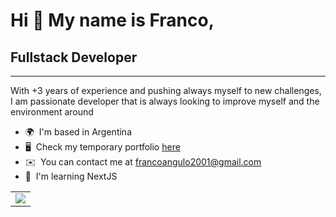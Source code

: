 # Hi 👋 My name is Franco,
## Fullstack Developer
-------------------

With +3 years of experience and pushing always myself to new challenges, I am passionate developer that is always looking to improve myself and the environment around

* 🌍  I'm based in Argentina
* 🖥️  Check my temporary portfolio [here](http://francoangulo.vercel.app/)
* ✉️  You can contact me at [francoangulo2001@gmail.com](mailto:francoangulo2001@gmail.com)
* 🧠  I'm learning NextJS

 
<table>
  <tr>
    <td valign="top" width="100%">
      <img src="https://github-readme-stats.vercel.app/api/top-langs/?username=francoangulo&hide_border=true&layout=compact&theme=tokyonight" />
    </td>
  </tr>
</table>  
